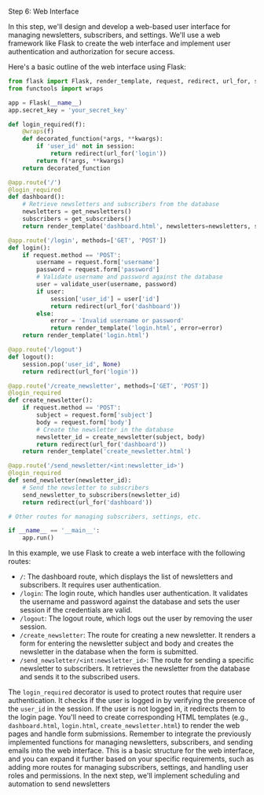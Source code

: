 Step 6: Web Interface

In this step, we'll design and develop a web-based user interface for managing newsletters, subscribers, and settings. We'll use a web framework like Flask to create the web interface and implement user authentication and authorization for secure access.

Here's a basic outline of the web interface using Flask:

```python
from flask import Flask, render_template, request, redirect, url_for, session
from functools import wraps

app = Flask(__name__)
app.secret_key = 'your_secret_key'

def login_required(f):
    @wraps(f)
    def decorated_function(*args, **kwargs):
        if 'user_id' not in session:
            return redirect(url_for('login'))
        return f(*args, **kwargs)
    return decorated_function

@app.route('/')
@login_required
def dashboard():
    # Retrieve newsletters and subscribers from the database
    newsletters = get_newsletters()
    subscribers = get_subscribers()
    return render_template('dashboard.html', newsletters=newsletters, subscribers=subscribers)

@app.route('/login', methods=['GET', 'POST'])
def login():
    if request.method == 'POST':
        username = request.form['username']
        password = request.form['password']
        # Validate username and password against the database
        user = validate_user(username, password)
        if user:
            session['user_id'] = user['id']
            return redirect(url_for('dashboard'))
        else:
            error = 'Invalid username or password'
            return render_template('login.html', error=error)
    return render_template('login.html')

@app.route('/logout')
def logout():
    session.pop('user_id', None)
    return redirect(url_for('login'))

@app.route('/create_newsletter', methods=['GET', 'POST'])
@login_required
def create_newsletter():
    if request.method == 'POST':
        subject = request.form['subject']
        body = request.form['body']
        # Create the newsletter in the database
        newsletter_id = create_newsletter(subject, body)
        return redirect(url_for('dashboard'))
    return render_template('create_newsletter.html')

@app.route('/send_newsletter/<int:newsletter_id>')
@login_required
def send_newsletter(newsletter_id):
    # Send the newsletter to subscribers
    send_newsletter_to_subscribers(newsletter_id)
    return redirect(url_for('dashboard'))

# Other routes for managing subscribers, settings, etc.

if __name__ == '__main__':
    app.run()
```

In this example, we use Flask to create a web interface with the following routes:

- `/`: The dashboard route, which displays the list of newsletters and subscribers. It requires user authentication.
- `/login`: The login route, which handles user authentication. It validates the username and password against the database and sets the user session if the credentials are valid.
- `/logout`: The logout route, which logs out the user by removing the user session.
- `/create_newsletter`: The route for creating a new newsletter. It renders a form for entering the newsletter subject and body and creates the newsletter in the database when the form is submitted.
- `/send_newsletter/<int:newsletter_id>`: The route for sending a specific newsletter to subscribers. It retrieves the newsletter from the database and sends it to the subscribed users.

The `login_required` decorator is used to protect routes that require user authentication. It checks if the user is logged in by verifying the presence of the `user_id` in the session. If the user is not logged in, it redirects them to the login page.
You'll need to create corresponding HTML templates (e.g., `dashboard.html`, `login.html`, `create_newsletter.html`) to render the web pages and handle form submissions.
Remember to integrate the previously implemented functions for managing newsletters, subscribers, and sending emails into the web interface.
This is a basic structure for the web interface, and you can expand it further based on your specific requirements, such as adding more routes for managing subscribers, settings, and handling user roles and permissions.
In the next step, we'll implement scheduling and automation to send newsletters

